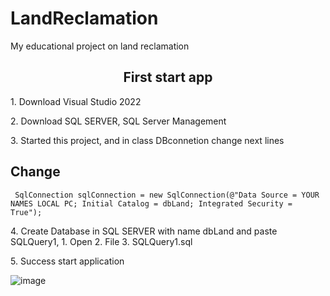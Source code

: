 # LandReclamation
My educational project on land reclamation

<h2 align=center>First start app</h2>
<p>1. Download Visual Studio 2022 </p>
<p>2. Download SQL SERVER, SQL Server Management </p>
<p>3. Started this project, and in class DBconnetion change next lines </p>

## Change
```
 SqlConnection sqlConnection = new SqlConnection(@"Data Source = YOUR NAMES LOCAL PC; Initial Catalog = dbLand; Integrated Security = True");
```

<p>4. Create Database in SQL SERVER with name dbLand and paste SQLQuery1, 1. Open 2. File 3. SQLQuery1.sql </p>
<p>5. Success start application </p>

![image](https://github.com/user-attachments/assets/84470f15-875f-4a60-8d0a-75ee2538e374)


